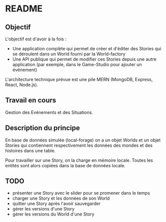 # README

## Objectif

L'objectif est d'avoir à la fois :

- Une application complète qui permet de créer et d'éditer des Stories qui se déroulent dans un World fourni par la World-factory
- Une API publique qui permet de modifier ces Stories depuis une autre application (par exemple, dans le Game-Studio pour ajouter un événement)

L'architecture technique prévue est une pile MERN (MongoDB, Express, React, Node.js).

## Travail en cours

Gestion des Evénements et des Situations.

## Description du principe

En base de données simulée (local-forage) on a un objet Worlds et un objet Stories qui contiennent respectivement les données des mondes et des histoires dans une table.

Pour travailler sur une Story, on la charge en mémoire locale.
Toutes les entités sont alors copiées dans la base de données locale.

## TODO

- présenter une Story avec le slider pour se promener dans le temps
- charger une Story et les données de son World
- quitter une Story après l'avoir sauvegarder
- gérer les versions d'une Story
- gérer les versions du World d'une Story
